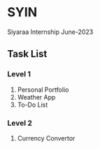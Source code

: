 # SYIN
Siyaraa Internship June-2023

## Task List

### Level 1
1. Personal Portfolio
2. Weather App
3. To-Do List

### Level 2
1. Currency Convertor
